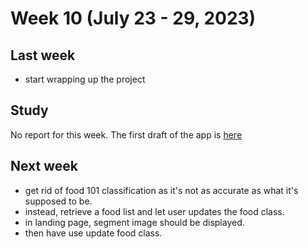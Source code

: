 # Week 10 (July 23 - 29, 2023)

## Last week

- start wrapping up the project

## Study

No report for this week. The first draft of the app is [here](../app)

## Next week

- get rid of food 101 classification as it's not as accurate as what it's supposed to be.
- instead, retrieve a food list and let user updates the food class.
- in landing page, segment image should be displayed.
- then have use update food class.
